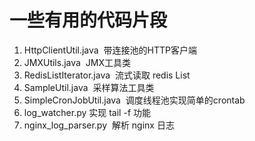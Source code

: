 一些有用的代码片段
========


1. HttpClientUtil.java  带连接池的HTTP客户端
2. JMXUtils.java  JMX工具类
3. RedisListIterator.java  流式读取 redis List
4. SampleUtil.java  采样算法工具类
5. SimpleCronJobUtil.java  调度线程池实现简单的crontab
6. log_watcher.py  实现 tail -f 功能
7. nginx_log_parser.py  解析 nginx 日志
